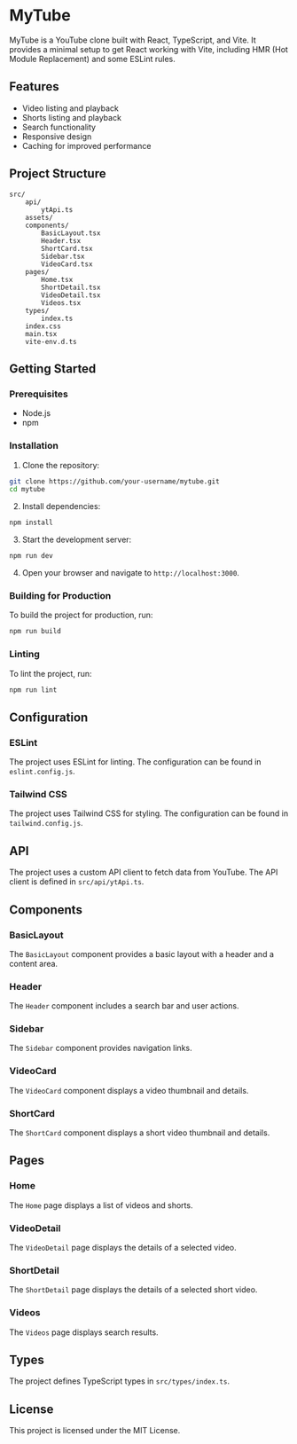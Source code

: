 # MyTube

MyTube is a YouTube clone built with React, TypeScript, and Vite. It provides a minimal setup to get React working with Vite, including HMR (Hot Module Replacement) and some ESLint rules.

## Features

-   Video listing and playback
-   Shorts listing and playback
-   Search functionality
-   Responsive design
-   Caching for improved performance

## Project Structure

```
src/
    api/
        ytApi.ts
    assets/
    components/
        BasicLayout.tsx
        Header.tsx
        ShortCard.tsx
        Sidebar.tsx
        VideoCard.tsx
    pages/
        Home.tsx
        ShortDetail.tsx
        VideoDetail.tsx
        Videos.tsx
    types/
        index.ts
    index.css
    main.tsx
    vite-env.d.ts
```

## Getting Started

### Prerequisites

-   Node.js
-   npm

### Installation

1. Clone the repository:

```sh
git clone https://github.com/your-username/mytube.git
cd mytube
```

2. Install dependencies:

```sh
npm install
```

3. Start the development server:

```sh
npm run dev
```

4. Open your browser and navigate to `http://localhost:3000`.

### Building for Production

To build the project for production, run:

```sh
npm run build
```

### Linting

To lint the project, run:

```sh
npm run lint
```

## Configuration

### ESLint

The project uses ESLint for linting. The configuration can be found in `eslint.config.js`.

### Tailwind CSS

The project uses Tailwind CSS for styling. The configuration can be found in `tailwind.config.js`.

## API

The project uses a custom API client to fetch data from YouTube. The API client is defined in `src/api/ytApi.ts`.

## Components

### BasicLayout

The `BasicLayout` component provides a basic layout with a header and a content area.

### Header

The `Header` component includes a search bar and user actions.

### Sidebar

The `Sidebar` component provides navigation links.

### VideoCard

The `VideoCard` component displays a video thumbnail and details.

### ShortCard

The `ShortCard` component displays a short video thumbnail and details.

## Pages

### Home

The `Home` page displays a list of videos and shorts.

### VideoDetail

The `VideoDetail` page displays the details of a selected video.

### ShortDetail

The `ShortDetail` page displays the details of a selected short video.

### Videos

The `Videos` page displays search results.

## Types

The project defines TypeScript types in `src/types/index.ts`.

## License

This project is licensed under the MIT License.
